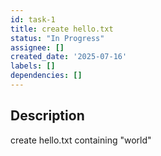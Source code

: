 ```yaml
---
id: task-1
title: create hello.txt
status: "In Progress"
assignee: []
created_date: '2025-07-16'
labels: []
dependencies: []
---
```


## Description

create hello.txt containing "world"
